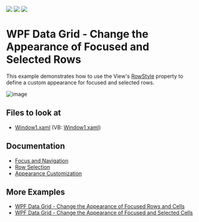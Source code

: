 <!-- default badges list -->
![](https://img.shields.io/endpoint?url=https://codecentral.devexpress.com/api/v1/VersionRange/128648856/21.1.5%2B)
[![](https://img.shields.io/badge/Open_in_DevExpress_Support_Center-FF7200?style=flat-square&logo=DevExpress&logoColor=white)](https://supportcenter.devexpress.com/ticket/details/E2066)
[![](https://img.shields.io/badge/📖_How_to_use_DevExpress_Examples-e9f6fc?style=flat-square)](https://docs.devexpress.com/GeneralInformation/403183)
<!-- default badges end -->
# WPF Data Grid - Change the Appearance of Focused and Selected Rows

This example demonstrates how to use the View's [RowStyle](https://docs.devexpress.com/WPF/DevExpress.Xpf.Grid.TableView.RowStyle) property to define a custom appearance for focused and selected rows.

![image](https://user-images.githubusercontent.com/65009440/174262398-57ca04e7-1e37-455a-8c8b-c03991d67aaf.png)

<!-- default file list -->
## Files to look at

* [Window1.xaml](./CS/DXGrid_ChangeRowAppearance/Window1.xaml) (VB: [Window1.xaml](./VB/DXGrid_ChangeRowAppearance/Window1.xaml))

<!-- default file list end -->

## Documentation

* [Focus and Navigation](https://docs.devexpress.com/WPF/6121/controls-and-libraries/data-grid/focus-navigation-selection/focus)
* [Row Selection](https://docs.devexpress.com/WPF/7359/controls-and-libraries/data-grid/focus-navigation-selection/multiple-row-selection)
* [Appearance Customization](https://docs.devexpress.com/WPF/6152/controls-and-libraries/data-grid/appearance-customization)

## More Examples

* [WPF Data Grid - Change the Appearance of Focused Rows and Cells](https://github.com/DevExpress-Examples/how-to-change-the-appearance-of-a-focused-data-row-and-a-focused-cell-e1627)
* [WPF Data Grid - Change the Appearance of Focused and Selected Cells](https://github.com/DevExpress-Examples/how-to-change-selected-cells-appearance-when-gridcontrols-multi-cell-selection-is-enabled-e2568)
